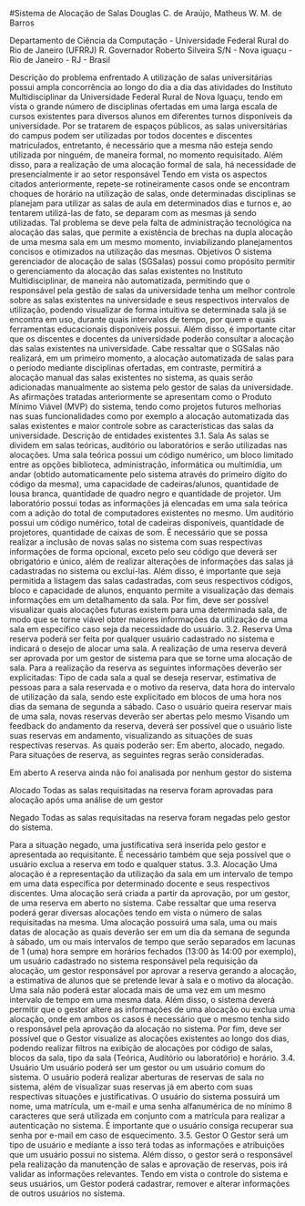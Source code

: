 #Sistema de Alocação de Salas
Douglas C. de Araújo, Matheus W. M. de Barros

Departamento de Ciência da Computação -
Universidade Federal Rural do Rio de Janeiro (UFRRJ)
R. Governador Roberto Silveira S/N - Nova iguaçu - 
Rio de Janeiro - RJ - Brasil

Descrição do problema enfrentado
A utilização de salas universitárias possui ampla concorrência ao longo do dia a dia das atividades do Instituto Multidisciplinar da Universidade Federal Rural de Nova Iguaçu, tendo em vista o grande número de disciplinas ofertadas em uma larga escala de cursos existentes para diversos alunos em diferentes turnos disponíveis da universidade. 
Por se tratarem de espaços públicos, as salas universitárias do campus podem ser utilizadas por todos docentes e discentes matriculados, entretanto, é necessário que a mesma não esteja sendo utilizada por ninguém, de maneira formal, no momento requisitado. 
Além disso, para a realização de uma alocação formal de sala, há necessidade de presencialmente ir ao setor responsável
Tendo em vista os aspectos citados anteriormente, repete-se rotineiramente casos onde se encontram choques de horário na utilização de salas, onde determinadas disciplinas se planejam para utilizar as salas de aula em determinados dias e turnos e, ao tentarem utilizá-las de fato, se deparam com as mesmas já sendo utilizadas. Tal problema se deve pela falta de administração tecnológica na alocação das salas, que permite a existência de brechas na dupla alocação de uma mesma sala em um mesmo momento, inviabilizando planejamentos concisos e otimizados na utilização das mesmas.
Objetivos
O sistema gerenciador de alocação de salas (SGSalas) possui como propósito permitir o gerenciamento da alocação das salas existentes no Instituto Multidisciplinar, de maneira não automatizada, permitindo que o responsável pela gestão de salas da universidade tenha um melhor controle sobre as salas existentes na universidade e seus respectivos intervalos de utilização, podendo visualizar de forma intuitiva se determinada sala já se encontra em uso, durante quais intervalos de tempo, por quem e quais ferramentas educacionais disponíveis possui. Além disso, é importante citar que os discentes e docentes da universidade poderão consultar a alocação das salas existentes na universidade.
Cabe ressaltar que o SGSalas não realizará, em um primeiro momento, a alocação automatizada de salas para o período mediante disciplinas ofertadas, em contraste, permitirá a alocação manual das salas existentes no sistema, as quais serão adicionadas manualmente ao sistema pelo gestor de salas da universidade.
As afirmações tratadas anteriormente se apresentam como o Produto Mínimo Viável (MVP) do sistema, tendo como projetos futuros melhorias nas suas funcionalidades como por exemplo a alocação automatizada das salas existentes e maior controle sobre as características das salas da universidade.
Descrição de entidades existentes
3.1. Sala
As salas se dividem em salas teóricas, auditório ou laboratórios e serão utilizadas nas alocações.
Uma sala teórica possui um código numérico, um bloco limitado entre as opções biblioteca, administração, informática ou multimídia, um andar (obtido automaticamente pelo sistema através do primeiro dígito do código da mesma), uma capacidade de cadeiras/alunos, quantidade de lousa branca, quantidade de quadro negro e quantidade de projetor. 
Um laboratório possui todas as informações já elencadas em uma sala teórica com a adição do total de computadores existentes no mesmo.
Um auditório possui um código numérico, total de cadeiras disponíveis, quantidade de projetores, quantidade de caixas de som.
É necessário que se possa realizar a inclusão de novas salas no sistema com suas respectivas informações de forma opcional, exceto pelo seu código que deverá ser obrigatório e único, além de realizar alterações de informações das salas já cadastradas no sistema ou excluí-las. Além disso, é importante que seja permitida a listagem das salas cadastradas, com seus respectivos códigos, bloco e capacidade de alunos, enquanto permite a visualização das demais informações em um detalhamento da sala. 
Por fim, deve ser possível visualizar quais alocações futuras existem para uma determinada sala, de modo que se torne viável obter maiores informações da utilização de uma sala em específico caso seja da necessidade do usuário.
3.2. Reserva
Uma reserva poderá ser feita por qualquer usuário cadastrado no sistema e indicará o desejo de alocar uma sala. A realização de uma reserva deverá ser aprovada por um gestor de sistema para que se torne uma alocação de sala. Para a realização da reserva as seguintes informações deverão ser explicitadas: Tipo de cada sala a qual se deseja reservar, estimativa de pessoas para a sala reservada e o motivo da reserva, data hora do intervalo de utilização da sala, sendo este explicitado em blocos de uma hora nos dias da semana de segunda a sábado. Caso o usuário queira reservar mais de uma sala, novas reservas deverão ser abertas pelo mesmo
Visando um feedback do andamento da reserva, deverá ser possível que o usuário liste suas reservas em andamento, visualizando as situações de suas respectivas reservas. As quais poderão ser: Em aberto, alocado, negado.
Para situações de reserva, as seguintes regras serão consideradas.

Em aberto
	A reserva ainda não foi analisada por nenhum gestor do sistema

Alocado
Todas as salas requisitadas na reserva foram aprovadas para alocação após uma análise de um gestor

Negado
Todas as salas requisitadas na reserva foram negadas pelo gestor do sistema.

Para a situação negado, uma justificativa será inserida pelo gestor e apresentada ao requisitante.
É necessário também que seja possível que o usuário exclua a reserva em todo e qualquer status.
3.3. Alocação
Uma alocação é a representação da utilização da sala em um intervalo de tempo em uma data específica por determinado docente e seus respectivos discentes.
Uma alocação será criada a partir da aprovação, por um gestor, de uma reserva em aberto no sistema. Cabe ressaltar que uma reserva poderá gerar diversas alocações tendo em vista o número de salas requisitadas na mesma.
Uma alocação possuirá uma sala, uma ou mais datas de alocação as quais deverão ser em um dia da semana de segunda à sábado, um ou mais intervalos de tempo que serão separados em lacunas de 1 (uma) hora sempre em horários fechados (13:00 às 14:00 por exemplo), um usuário cadastrado no sistema responsável pela requisição da alocação, um gestor responsável por aprovar a reserva gerando a alocação, a estimativa de alunos que se pretende levar à sala e o motivo da alocação.
Uma sala não poderá estar alocada mais de uma vez em um mesmo intervalo de tempo em uma mesma data.
Além disso, o sistema deverá permitir que o gestor altere as informações de uma alocação ou exclua uma alocação, onde em ambos os casos é necessário que o mesmo tenha sido o responsável pela aprovação da alocação no sistema. 
Por fim, deve ser possível que o Gestor visualize as alocações existentes ao longo dos dias, podendo realizar filtros na exibição de alocações por código de salas, blocos da sala, tipo da sala (Teórica, Auditório ou laboratório) e horário.
3.4. Usuário
Um usuário poderá ser um gestor ou um usuário comum do sistema. O usuário poderá realizar aberturas de reservas de sala no sistema, além de visualizar suas reservas já em aberto com suas respectivas situações e justificativas. O usuário do sistema possuirá um nome, uma matrícula, um e-mail e uma senha alfanumérica de no mínimo 8 caracteres que será utilizada em conjunto com a matrícula para realizar a autenticação no sistema. É importante que o usuário consiga recuperar sua senha por e-mail em caso de esquecimento.
3.5. Gestor
O Gestor será um tipo de usuário e mediante a isso terá todas as informações e atribuições que um usuário possui no sistema. Além disso, o gestor será o responsável pela realização da manutenção de salas e aprovação de reservas, pois irá validar as informações relevantes. Tendo em vista o controle do sistema e seus usuários, um Gestor poderá cadastrar, remover e alterar informações de outros usuários no sistema. 
